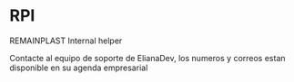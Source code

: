 # RPI
REMAINPLAST Internal helper

Contacte al equipo de soporte de ElianaDev, los numeros y correos estan disponible en su agenda empresarial
